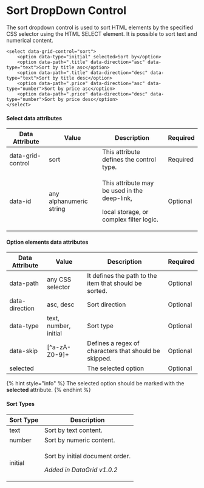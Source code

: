 # Sort DropDown Control

The sort dropdown control is used to sort HTML elements by the specified CSS selector using the HTML SELECT element. It is possible to sort text and numerical content.

```markup
<select data-grid-control="sort">
    <option data-type="initial" selected>Sort by</option>
    <option data-path=".title" data-direction="asc" data-type="text">Sort by title asc</option>
    <option data-path=".title" data-direction="desc" data-type="text">Sort by title desc</option>
    <option data-path=".price" data-direction="asc" data-type="number">Sort by price asc</option>
    <option data-path=".price" data-direction="desc" data-type="number">Sort by price desc</option>
</select>
```

#### Select data attributes

| Data Attribute    | Value                   | Description                                                                                        | Required |
| ----------------- | ----------------------- | -------------------------------------------------------------------------------------------------- | -------- |
| data-grid-control | sort                    | This attribute defines the control type.                                                           | Required |
| data-id           | any alphanumeric string | <p>This attribute may be used in the deep-link, </p><p>local storage, or complex filter logic.</p> | Optional |

#### Option elements data attributes

| Data Attribute | Value                 | Description                                            | Required |
| -------------- | --------------------- | ------------------------------------------------------ | -------- |
| data-path      | any CSS selector      | It defines the path to the item that should be sorted. | Optional |
| data-direction | asc, desc             | Sort direction                                         | Optional |
| data-type      | text, number, initial | Sort type                                              | Optional |
| data-skip      | \[^a-zA-Z0-9]+        | Defines a regex of characters that should be skipped.  | Optional |
| selected       |                       | The selected option                                    | Optional |

{% hint style="info" %}
The selected option should be marked with the **selected** attribute.
{% endhint %}

#### Sort Types

| Sort Type | Description                                                                    |
| --------- | ------------------------------------------------------------------------------ |
| text      | Sort by text content.                                                          |
| number    | Sort by numeric content.                                                       |
| initial   | <p>Sort by initial document order.</p><p><em>Added in DataGrid v1.0.2</em></p> |

